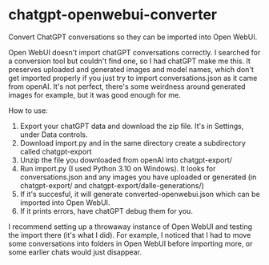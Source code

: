 # chatgpt-openwebui-converter
Convert ChatGPT conversations so they can be imported into Open WebUI.

Open WebUI doesn't import chatGPT conversations correctly. I searched for a conversion tool but couldn't find one, so I had chatGPT make me this. It preserves uploaded and generated images and model names, which don't get imported properly if you just try to import conversations.json as it came from openAI. It's not perfect, there's some weirdness around generated images for example, but it was good enough for me.

How to use:
1. Export your chatGPT data and download the zip file. It's in Settings, under Data controls.
2. Download import.py and in the same directory create a subdirectory called chatgpt-export
3. Unzip the file you downloaded from openAI into chatgpt-export/
4. Run import.py (I used Python 3.10 on Windows). It looks for conversations.json and any images you have uploaded or generated (in chatgpt-export/ and chatgpt-export/dalle-generations/)
5. If it's succesful, it will generate converted-openwebui.json which can be imported into Open WebUI.
6. If it prints errors, have chatGPT debug them for you.

I recommend setting up a throwaway instance of Open WebUI and testing the import there (it's what I did). For example, I noticed that I had to move some conversations into folders in Open WebUI before importing more, or some earlier chats would just disappear.
